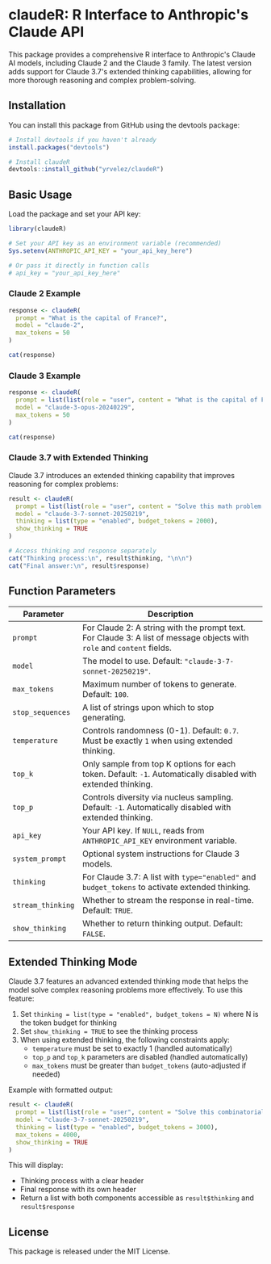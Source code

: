 # claudeR: R Interface to Anthropic's Claude API

This package provides a comprehensive R interface to Anthropic's Claude AI models, including Claude 2 and the Claude 3 family. The latest version adds support for Claude 3.7's extended thinking capabilities, allowing for more thorough reasoning and complex problem-solving.

## Installation

You can install this package from GitHub using the devtools package:

```r
# Install devtools if you haven't already
install.packages("devtools")

# Install claudeR
devtools::install_github("yrvelez/claudeR")
```

## Basic Usage

Load the package and set your API key:

```r
library(claudeR)

# Set your API key as an environment variable (recommended)
Sys.setenv(ANTHROPIC_API_KEY = "your_api_key_here")

# Or pass it directly in function calls
# api_key = "your_api_key_here"
```

### Claude 2 Example

```r
response <- claudeR(
  prompt = "What is the capital of France?",
  model = "claude-2",
  max_tokens = 50
)

cat(response)
```

### Claude 3 Example

```r
response <- claudeR(
  prompt = list(list(role = "user", content = "What is the capital of France?")),
  model = "claude-3-opus-20240229",
  max_tokens = 50
)

cat(response)
```

### Claude 3.7 with Extended Thinking

Claude 3.7 introduces an extended thinking capability that improves reasoning for complex problems:

```r
result <- claudeR(
  prompt = list(list(role = "user", content = "Solve this math problem: If f(x) = 2x² + 3x - 5, find all values of x where f(x) = 20")),
  model = "claude-3-7-sonnet-20250219",
  thinking = list(type = "enabled", budget_tokens = 2000),
  show_thinking = TRUE
)

# Access thinking and response separately
cat("Thinking process:\n", result$thinking, "\n\n")
cat("Final answer:\n", result$response)
```

## Function Parameters

| Parameter | Description |
|-----------|-------------|
| `prompt` | For Claude 2: A string with the prompt text. For Claude 3: A list of message objects with `role` and `content` fields. |
| `model` | The model to use. Default: `"claude-3-7-sonnet-20250219"`. |
| `max_tokens` | Maximum number of tokens to generate. Default: `100`. |
| `stop_sequences` | A list of strings upon which to stop generating. |
| `temperature` | Controls randomness (0-1). Default: `0.7`. Must be exactly `1` when using extended thinking. |
| `top_k` | Only sample from top K options for each token. Default: `-1`. Automatically disabled with extended thinking. |
| `top_p` | Controls diversity via nucleus sampling. Default: `-1`. Automatically disabled with extended thinking. |
| `api_key` | Your API key. If `NULL`, reads from `ANTHROPIC_API_KEY` environment variable. |
| `system_prompt` | Optional system instructions for Claude 3 models. |
| `thinking` | For Claude 3.7: A list with `type="enabled"` and `budget_tokens` to activate extended thinking. |
| `stream_thinking` | Whether to stream the response in real-time. Default: `TRUE`. |
| `show_thinking` | Whether to return thinking output. Default: `FALSE`. |

## Extended Thinking Mode

Claude 3.7 features an advanced extended thinking mode that helps the model solve complex reasoning problems more effectively. To use this feature:

1. Set `thinking = list(type = "enabled", budget_tokens = N)` where N is the token budget for thinking
2. Set `show_thinking = TRUE` to see the thinking process
3. When using extended thinking, the following constraints apply:
   - `temperature` must be set to exactly 1 (handled automatically)
   - `top_p` and `top_k` parameters are disabled (handled automatically)
   - `max_tokens` must be greater than `budget_tokens` (auto-adjusted if needed)

Example with formatted output:

```r
result <- claudeR(
  prompt = list(list(role = "user", content = "Solve this combinatorial problem: In how many ways can 8 people be seated at a round table, considering that rotations of the same arrangement are considered the same?")),
  model = "claude-3-7-sonnet-20250219",
  thinking = list(type = "enabled", budget_tokens = 3000),
  max_tokens = 4000,
  show_thinking = TRUE
)
```

This will display:
- Thinking process with a clear header
- Final response with its own header
- Return a list with both components accessible as `result$thinking` and `result$response`

## License

This package is released under the MIT License.